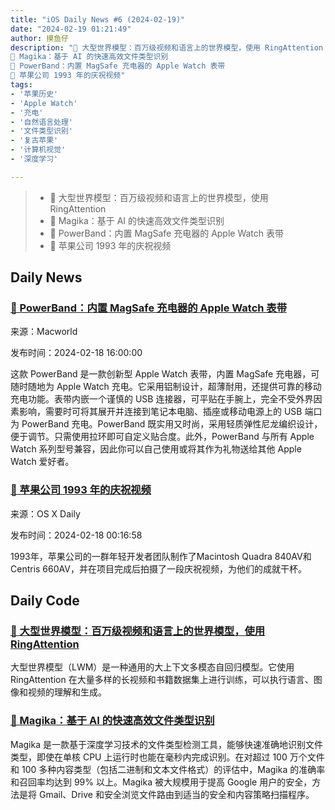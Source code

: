 ```yaml
---
title: "iOS Daily News #6 (2024-02-19)"
date: "2024-02-19 01:21:49"
author: 摸鱼仔
description: "🌟 大型世界模型：百万级视频和语言上的世界模型，使用 RingAttention
🌟 Magika：基于 AI 的快速高效文件类型识别
🎉 PowerBand：内置 MagSafe 充电器的 Apple Watch 表带
🍻 苹果公司 1993 年的庆祝视频"
tags: 
- '苹果历史'
- 'Apple Watch'
- '充电'
- '自然语言处理'
- '文件类型识别'
- '复古苹果'
- '计算机视觉'
- '深度学习'

---
```


> * 🌟 大型世界模型：百万级视频和语言上的世界模型，使用 RingAttention
> * 🌟 Magika：基于 AI 的快速高效文件类型识别
> * 🎉 PowerBand：内置 MagSafe 充电器的 Apple Watch 表带
> * 🍻 苹果公司 1993 年的庆祝视频

## Daily News
### [🎉 PowerBand：内置 MagSafe 充电器的 Apple Watch 表带](https://www.macworld.com/article/2239496/presidents-day-deal-the-powerband-can-charge-your-apple-watch-anywhere-with-its-built-in-charger-40.html)

来源：Macworld

发布时间：2024-02-18 16:00:00

这款 PowerBand 是一款创新型 Apple Watch 表带，内置 MagSafe 充电器，可随时随地为 Apple Watch 充电。它采用铝制设计，超薄耐用，还提供可靠的移动充电功能。表带内嵌一个谨慎的 USB 连接器，可平贴在手腕上，完全不受外界因素影响，需要时可将其展开并连接到笔记本电脑、插座或移动电源上的 USB 端口为 PowerBand 充电。PowerBand 既实用又时尚，采用轻质弹性尼龙编织设计，便于调节。只需使用拉环即可自定义贴合度。此外，PowerBand 与所有 Apple Watch 系列型号兼容，因此你可以自己使用或将其作为礼物送给其他 Apple Watch 爱好者。

### [🍻 苹果公司 1993 年的庆祝视频](https://osxdaily.com/2024/02/17/retro-enjoy-the-1993-easter-egg-video-from-the-macintosh-quadra-840av-team-in-apple/)

来源：OS X Daily

发布时间：2024-02-18 00:16:58

1993年，苹果公司的一群年轻开发者团队制作了Macintosh Quadra 840AV和Centris 660AV，并在项目完成后拍摄了一段庆祝视频，为他们的成就干杯。
## Daily Code
### [🌟 大型世界模型：百万级视频和语言上的世界模型，使用 RingAttention](https://github.com/LargeWorldModel/LWM)
 
大型世界模型（LWM）是一种通用的大上下文多模态自回归模型。它使用 RingAttention 在大量多样的长视频和书籍数据集上进行训练，可以执行语言、图像和视频的理解和生成。

### [🌟 Magika：基于 AI 的快速高效文件类型识别](https://github.com/google/magika)
 
Magika 是一款基于深度学习技术的文件类型检测工具，能够快速准确地识别文件类型，即使在单核 CPU 上运行时也能在毫秒内完成识别。在对超过 100 万个文件和 100 多种内容类型（包括二进制和文本文件格式）的评估中，Magika 的准确率和召回率均达到 99% 以上。Magika 被大规模用于提高 Google 用户的安全，方法是将 Gmail、Drive 和安全浏览文件路由到适当的安全和内容策略扫描程序。
